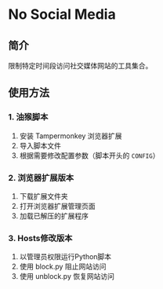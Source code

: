 # No Social Media

## 简介
限制特定时间段访问社交媒体网站的工具集合。

## 使用方法

### 1. 油猴脚本
1. 安装 Tampermonkey 浏览器扩展
2. 导入脚本文件
3. 根据需要修改配置参数（脚本开头的 `CONFIG`）

### 2. 浏览器扩展版本
1. 下载扩展文件夹
2. 打开浏览器扩展管理页面
3. 加载已解压的扩展程序

### 3. Hosts修改版本
1. 以管理员权限运行Python脚本
2. 使用 block.py 阻止网站访问
3. 使用 unblock.py 恢复网站访问
